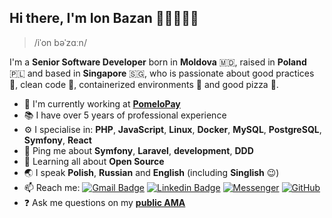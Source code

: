 ## Hi there, I'm Ion Bazan 👋🏻👨🏻‍💻

> /iˈon bəˈzɑːn/

I'm a **Senior Software Developer** born in **Moldova** 🇲🇩, raised in **Poland** 🇵🇱 and based in **Singapore** 🇸🇬, who is passionate about good practices 📖, clean code 🧹, containerized environments 🐋 and good pizza 🍕.

 - 🏢 I'm currently working at [**PomeloPay**](http://pomelopay.com/)
 - 📚 I have over 5 years of professional experience
 - ⚙️ I specialise in: **PHP**, **JavaScript**, **Linux**, **Docker**, **MySQL**, **PostgreSQL**, **Symfony**, **React**
 - 💬 Ping me about **Symfony**, **Laravel**, **development**, **DDD**
 - 🌱 Learning all about **Open Source**
 - 🌏 I speak **Polish**, **Russian** and **English** (including **Singlish** 😉)
 - 📫 Reach me: [![Gmail Badge](https://img.shields.io/badge/-ion.bazan@gmail.com-D14836?style=flat&logo=Gmail&logoColor=white)](mailto:ion.bazan@gmail.com "Connect via Email")
 [![Linkedin Badge](https://img.shields.io/badge/-Ion%20Bazan-0077B5?style=flat&logo=Linkedin&logoColor=white)](https://www.linkedin.com/in/ion-bazan/ "Connect on LinkedIn")
 [![Messenger ](https://img.shields.io/badge/-bazan.ion-0078FF?style=flat&logo=Messenger&logoColor=white)](https://m.me/bazan.ion "Connect on Facebook")
 [![GitHub](https://img.shields.io/badge/-IonBazan-181717?style=flat&logo=github)](https://github.com/IonBazan "Connect via GitHub")
 - ❓ Ask me questions on my **[public AMA](https://github.com/IonBazan/IonBazan/issues)**
